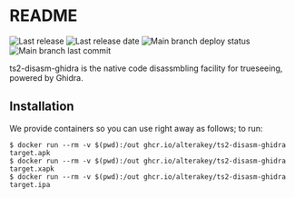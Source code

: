 # README

![Last release](https://img.shields.io/github/v/release/alterakey/ts2-disasm-ghidra)
![Last release date](https://img.shields.io/github/release-date-pre/alterakey/ts2-disasm-ghidra)
![Main branch deploy status](https://github.com/alterakey/ts2-disasm-ghidra/workflows/deploy/badge.svg)
![Main branch last commit](https://img.shields.io/github/last-commit/alterakey/ts2-disasm-ghidra/main)

ts2-disasm-ghidra is the native code disassmbling facility for trueseeing, powered by Ghidra.

## Installation

We provide containers so you can use right away as follows; to run:

    $ docker run --rm -v $(pwd):/out ghcr.io/alterakey/ts2-disasm-ghidra target.apk
    $ docker run --rm -v $(pwd):/out ghcr.io/alterakey/ts2-disasm-ghidra target.xapk
    $ docker run --rm -v $(pwd):/out ghcr.io/alterakey/ts2-disasm-ghidra target.ipa

